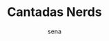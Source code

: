 ---
layout: ipsumpage

title: Cantadas Nerds
key: cantadasnerd
description: "Quem disse que nerd não dá cantada?"
author: sena
collaborative: true

titleColor: "#ff0000"
descColor: "#ff0000"

genBtnBgColor: "#ff0000"
genBtnTextColor: "#ffffff"

labelTextColor: "#ff0000"
labelBgColor: "#ffffff"
labelBorderColor: "red"

paragraphText: "Pretendentes"
genBtnText: "Lançar xaveco."

language: Português
text:
- Gata me chama de Jedi que te ensino a mexer no meu sabre de luz
- Gata não tenho 7 esferas do dragão mas com 2 satisfaço seu desejo
- Gata vc é uma Dragonite em meio a tantos Rattatas.
- gata eu não sou cachoeira mas tenho uma queda por você
- Gata você não é o baidu mas é impossível remover você da minha memória.
- Gata eu não sou Jedi mas posso te fazer sentir a força
- Gata não precisa ser da área de exatas pra saber que o X que falta na sua equação sou eu!
- gata, na tabela do meu banco de dados você é sempre chave primária: única e sem você eu não funciono.
- gata se você fosse um pretérito da língua portuguesa você seria o pretérito mais que perfeito
- Gata, por você desinstalaria o lol do meu PC
- gata eu não sou charizard mas deixaria seu rabo pegando fogo!!!
- Gata eu não sou o Link mas voltaria no tempo pra viver tudo denovo
- Eu não sou o pikachu, mas prometo que quando eu te beijar vai ser chocante.
- Gata, eu não posso te ver, porque a lente do meu óculos é divergente, não de ver anjo.
- Gata, nao sou princesa zelda mas to doido pra voce toca minha ocarina
- Gata, não sou o ekko, mas voltaria no tempo pra viver tudo novamente.
- Gata, você é filha de Apolo?-não, por que?-Porque você me deixa quente
- Gata, te quero tanto que uma rapidinha com você duraria os mesmos 5 minutos que namekusei demorou para explodir. Sua linda!
- Gata, não sou cavaleiro de Athenas, mas faço elevar o cosmo do seu coração.
- Gato, não sou Gollum, mas farei de você meu precioso!!
- Nossa gata se eu fosse o Yoshi eu adoraria pular no seu buraco.
- Moça, Você não é uma horcrux, mas uma parte da minha alma está com você.
- Gato, seu nome é Finn? Porque eu tô louca pra pegar na sua espada e ter uma Hora de Aventura com você, seu lindo!
- Gata, você não é extreme potion, mas me deixou totalmente revigorado.
- Gata, você é não é globulos vermelhos mas percorre meu corpo até o coração sua linda.
- No Universo, uma porção de qualquer matérial atrai outra porção de matéria: o Sol atrai a Terra; a Terra nos atrai e também atrai a Lua, mantendo-a em sua órbita; eu atraiu você e vice-versa.
- Gata, Não sou o Alladin, mas se você esfregar a Lâmpada, faço sair o gênio.
- Gata, eu não sou a força mas eu quero estar sempre com você, sua linda.
- Gata você é tão Linda que até o demolidor enxergou sua beleza.
- Garota, mal te conheço, mas já sei só você é digna de levantar o meu martelo.
- posso ser nub no LOL , mas por você encaro a mid sem pensar duas vezes.
- Gata, você é o Papa Léguas? Porque é difícil de pegar, heih.
- Queria ser gás nobre, mas gás nobre não posso ser,Porque gás nobre se estabiliza com 8 elétrons, e eu me estabilizo com você.
- Gata, você não é balão, mas me leva as alturas.
- Gata, não sou pokémon de água, mas posso te deixar toda molhadinha :3.
- Gata, me chama de rom e me emula no seu coração.
- Gata nosso amor vai durar mais que One piece.
- Gato, por você eu iria de Markarth até Riften, sem fast travel e com peso limitado, seu lieendo!
- Gata, vc não é Activision e eu não sou a Bungie, mas o Destiny nos uniu.
- Gata, Loki pode ter um exército, os Vingadores podem ter o Hulk mas para mim o que importa é ter você.
- Você não é compilador mas por você eu Debugava.
- Mina,não sou Stephen Hawking,mas tenho uma teoria sobre seu buraco negro.
- Minha vida é uma máquina de estados, onde você é a transição que me levará ao estado de felicidade.
- Minha vida é uma máquina de estados, onde você é a transação que me leva ao estado da felicidade.
- Gata você não é esfera do dragão, mas eu me mataria pra te pegar.
- Gata, não sou o Scorpion mas meu Get Over Here vai acertar seu coração.
- Gata, me chama de iphone 6 que eu te mostro o plus, sua linda.
- Gata, me chama de dropbox que eu te levo até as nuvens. Sua linda!
- Gata, você é uma ótima treinadora Pokémon!Capturou meu coração sem ter que machuca-lo!Sua Linda!
- Gata, me chama de crowley e faz um pacto comigo!
- Gato sou que nem videogame 8bits, simples, mas perigosamente viciante.
- Se eu declarasse uma variável amor e chamasse ela depois, retornaria uma string com seu nome.
- Eu, posso não ser forte como o Goku, posso não ser engraçado como o Homem-Aranha, posso até não ser bonito como o Dante, mas por você, eu desligaria o meu vídeo-game a qualquer instante.
- Gato, me chama de noob e vem me ensinar a upar.
- Gata me chama de tio Zangado que eu te digo se você vale apena.
- Cara donzela, eu não sou a mística do X-men, mas eu posso me transformar em quem você quiser!
- Gata, eu não sou vídeo game, mas quando estiver triste, talvez eu te CONSOLE.
- Gato, você não é o slender, mas bem que podíamos estar sozinhos numa floresta
- Me chama de Brok, que te mostro meu Onix.
- Eu não sou o JigglyPuff mas se eu cantar você dorme comigo?

---